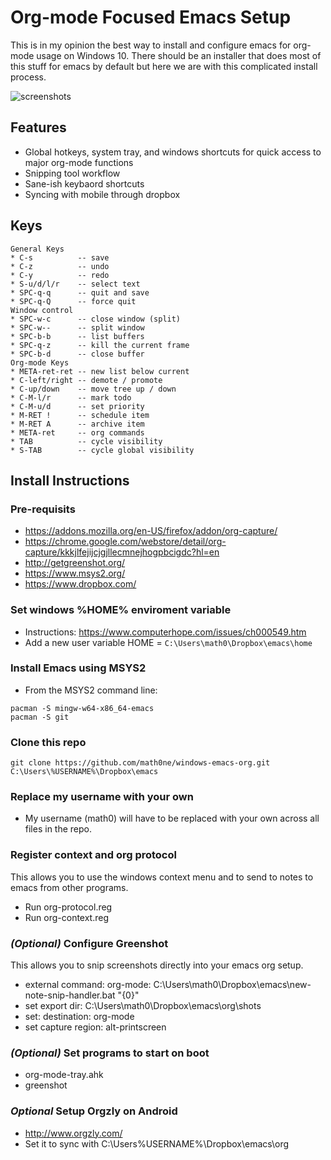 # Org-mode Focused Emacs Setup

This is in my opinion the best way to install and configure emacs for org-mode usage on Windows 10.  There should be an installer that does most of this stuff for emacs by default but here we are with this complicated install process.

![screenshots](https://raw.githubusercontent.com/openist/dotfiles/master/org-setup.png)

## Features

* Global hotkeys, system tray, and windows shortcuts for quick access to major org-mode functions
* Snipping tool workflow
* Sane-ish keybaord shortcuts
* Syncing with mobile through dropbox

## Keys

```
General Keys
* C-s          -- save
* C-z          -- undo
* C-y          -- redo
* S-u/d/l/r    -- select text
* SPC-q-q      -- quit and save
* SPC-q-Q      -- force quit
Window control
* SPC-w-c      -- close window (split)
* SPC-w--      -- split window
* SPC-b-b      -- list buffers
* SPC-q-z      -- kill the current frame
* SPC-b-d      -- close buffer
Org-mode Keys
* META-ret-ret -- new list below current
* C-left/right -- demote / promote
* C-up/down    -- move tree up / down
* C-M-l/r      -- mark todo
* C-M-u/d      -- set priority
* M-RET !      -- schedule item
* M-RET A      -- archive item
* META-ret     -- org commands
* TAB          -- cycle visibility
* S-TAB        -- cycle global visibility
```

## Install Instructions

### Pre-requisits

* https://addons.mozilla.org/en-US/firefox/addon/org-capture/
* https://chrome.google.com/webstore/detail/org-capture/kkkjlfejijcjgjllecmnejhogpbcigdc?hl=en
* http://getgreenshot.org/
* https://www.msys2.org/
* https://www.dropbox.com/

### Set windows %HOME% enviroment variable

* Instructions: https://www.computerhope.com/issues/ch000549.htm
* Add a new user variable HOME = `C:\Users\math0\Dropbox\emacs\home`

### Install Emacs using MSYS2

* From the MSYS2 command line:

```
pacman -S mingw-w64-x86_64-emacs
pacman -S git
```

### Clone this repo

```
git clone https://github.com/math0ne/windows-emacs-org.git C:\Users\%USERNAME%\Dropbox\emacs
```

### Replace my username with your own

* My username (math0) will have to be replaced with your own across all files in the repo.

### Register context and org protocol

This allows you to use the windows context menu and to send to notes to emacs from other programs.

* Run org-protocol.reg
* Run org-context.reg

### _(Optional)_ Configure Greenshot

This allows you to snip screenshots directly into your emacs org setup.

* external command: org-mode: C:\Users\math0\Dropbox\emacs\new-note-snip-handler.bat "{0}"
* set export dir: C:\Users\math0\Dropbox\emacs\org\shots
* set: destination: org-mode
* set capture region: alt-printscreen

### _(Optional)_ Set programs to start on boot

* org-mode-tray.ahk
* greenshot

### _Optional_ Setup Orgzly on Android

* http://www.orgzly.com/
* Set it to sync with C:\Users\%USERNAME%\Dropbox\emacs\org
